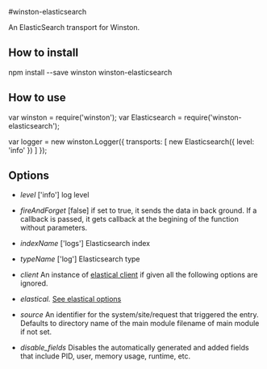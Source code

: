 #winston-elasticsearch

An ElasticSearch transport for Winston.

## How to install
  npm install --save winston winston-elasticsearch

## How to use

  var winston = require('winston');
  var Elasticsearch = require('winston-elasticsearch');
  
  var logger = new winston.Logger({
    transports: [
      new Elasticsearch({
        level: 'info'
      })
    ]
  });

## Options
* *level* ['info'] log level
* *fireAndForget* [false] if set to true, it sends the data in back ground. If a callback is passed, it gets callback at the begining of the function without parameters.
* *indexName* ['logs'] Elasticsearch index
* *typeName* ['log'] Elasticsearch type
* *client* An instance of [elastical client](https://github.com/ramv/node-elastical) if given all the following options are ignored.
* *elastical.* [See elastical options](http://raw.github.com.everydayimmirror.in/ramv/node-elastical/master/docs/classes/Client.html)
    
* *source* An identifier for the system/site/request that triggered the entry. Defaults to directory name of the main module filename of main module if not set.
* *disable_fields* Disables the automatically generated and added fields that include PID, user, memory usage, runtime, etc.